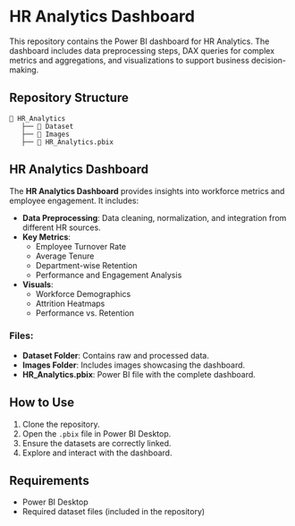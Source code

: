 # HR Analytics Dashboard

This repository contains the Power BI dashboard for HR Analytics. The dashboard includes data preprocessing steps, DAX queries for complex metrics and aggregations, and visualizations to support business decision-making.

## Repository Structure
```
📂 HR_Analytics
   ├── 📂 Dataset  
   ├── 📂 Images  
   ├── 📄 HR_Analytics.pbix  
```

## HR Analytics Dashboard
The **HR Analytics Dashboard** provides insights into workforce metrics and employee engagement. It includes:
- **Data Preprocessing**: Data cleaning, normalization, and integration from different HR sources.
- **Key Metrics**:
  - Employee Turnover Rate
  - Average Tenure
  - Department-wise Retention
  - Performance and Engagement Analysis
- **Visuals**:
  - Workforce Demographics
  - Attrition Heatmaps
  - Performance vs. Retention


### Files:
- **Dataset Folder**: Contains raw and processed data.
- **Images Folder**: Includes images showcasing the dashboard.
- **HR_Analytics.pbix**: Power BI file with the complete dashboard.

## How to Use
1. Clone the repository.
2. Open the `.pbix` file in Power BI Desktop.
3. Ensure the datasets are correctly linked.
4. Explore and interact with the dashboard.

## Requirements
- Power BI Desktop
- Required dataset files (included in the repository)


